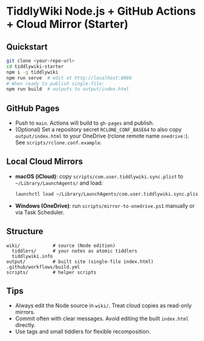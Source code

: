 # TiddlyWiki Node.js + GitHub Actions + Cloud Mirror (Starter)

## Quickstart
```bash
git clone <your-repo-url>
cd tiddlywiki-starter
npm i -g tiddlywiki
npm run serve  # edit at http://localhost:8080
# When ready to publish single-file:
npm run build  # outputs to output/index.html
```

## GitHub Pages
- Push to `main`. Actions will build to `gh-pages` and publish.
- (Optional) Set a repository secret `RCLONE_CONF_BASE64` to also copy `output/index.html` to your OneDrive (rclone remote name `onedrive:`). See `scripts/rclone.conf.example`.

## Local Cloud Mirrors
- **macOS (iCloud)**: copy `scripts/com.user.tiddlywiki.sync.plist` to `~/Library/LaunchAgents/` and load:
  ```bash
  launchctl load ~/Library/LaunchAgents/com.user.tiddlywiki.sync.plist
  ```
- **Windows (OneDrive)**: run `scripts/mirror-to-onedrive.ps1` manually or via Task Scheduler.

## Structure
```
wiki/            # source (Node edition)
  tiddlers/      # your notes as atomic tiddlers
  tiddlywiki.info
output/          # built site (single-file index.html)
.github/workflows/build.yml
scripts/         # helper scripts
```

## Tips
- Always edit the Node source in `wiki/`. Treat cloud copies as read-only mirrors.
- Commit often with clear messages. Avoid editing the built `index.html` directly.
- Use tags and small tiddlers for flexible recomposition.